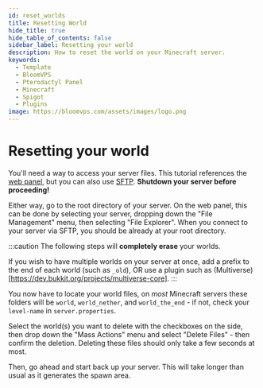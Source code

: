 ```yaml
---
id: reset_worlds
title: Resetting World
hide_title: true
hide_table_of_contents: false
sidebar_label: Resetting your world
description: How to reset the world on your Minecraft server.
keywords:
  - Template
  - BloomVPS
  - Pterodactyl Panel
  - Minecraft
  - Spigot
  - Plugins
image: https://bloomvps.com/assets/images/logo.png
---
```

# Resetting your world

You'll need a way to access your server files. This tutorial references the [web panel](https://mc.bloom.host), but you can also use [SFTP](https://docs.bloom.host/how-to-use-sftp). **Shutdown your server before proceeding!**

Either way, go to the root directory of your server. On the web panel, this can be done by selecting your server, dropping down the "File Management" menu, then selecting "File Explorer". When you connect to your server via SFTP, you should be already at your root directory.

:::caution
The following steps will __completely erase__ your worlds.

If you wish to have multiple worlds on your server at once, add a prefix to the end of each world (such as `_old`), OR use a plugin such as (Multiverse)[https://dev.bukkit.org/projects/multiverse-core].
:::

You now have to locate your world files, on *most* Minecraft servers these folders will be `world`, `world_nether`, and `world_the_end` - if not, check your `level-name` in `server.properties`.

Select the world(s) you want to delete with the checkboxes on the side, then drop down the "Mass Actions" menu and select "Delete Files" - then confirm the deletion. Deleting these files should only take a few seconds at most.

Then, go ahead and start back up your server. This will take longer than usual as it generates the spawn area.
